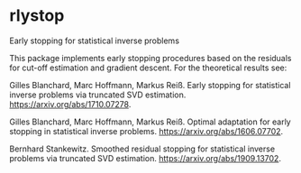 # rlystop
Early stopping for statistical inverse problems

This package implements early stopping procedures based on the residuals for
cut-off estimation and gradient descent. For the theoretical results see:

Gilles Blanchard, Marc Hoffmann, Markus Reiß. Early stopping for statistical
inverse problems via truncated SVD estimation. https://arxiv.org/abs/1710.07278.

Gilles Blanchard, Marc Hoffmann, Markus Reiß. Optimal adaptation for early
stopping in statistical inverse problems. https://arxiv.org/abs/1606.07702.

Bernhard Stankewitz. Smoothed residual stopping for statistical inverse
problems via truncated SVD estimation. https://arxiv.org/abs/1909.13702.

